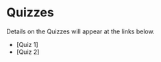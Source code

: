 Quizzes
================

Details on the Quizzes will appear at the links below.

  - \[Quiz 1\]
  - \[Quiz 2\]
